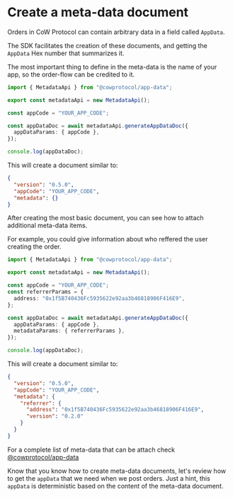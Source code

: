 # Create a meta-data document

Orders in CoW Protocol can contain arbitrary data in a field called `AppData`.

The SDK facilitates the creation of these documents, and getting the `AppData` Hex number that summarizes it.

The most important thing to define in the meta-data is the name of your app, so the order-flow can be credited to it.

```typescript
import { MetadataApi } from "@cowprotocol/app-data";

export const metadataApi = new MetadataApi();

const appCode = "YOUR_APP_CODE";

const appDataDoc = await metadataApi.generateAppDataDoc({
  appDataParams: { appCode },
});

console.log(appDataDoc);
```

This will create a document similar to:

```json
{
  "version": "0.5.0",
  "appCode": "YOUR_APP_CODE",
  "metadata": {}
}
```

After creating the most basic document, you can see how to attach additional meta-data items.

For example, you could give information about who reffered the user creating the order.

```typescript
import { MetadataApi } from "@cowprotocol/app-data";

export const metadataApi = new MetadataApi();

const appCode = "YOUR_APP_CODE";
const referrerParams = {
  address: "0x1f5B740436Fc5935622e92aa3b46818906F416E9",
};

const appDataDoc = await metadataApi.generateAppDataDoc({
  appDataParams: { appCode },
  metadataParams: { referrerParams },
});

console.log(appDataDoc);
```

This will create a document similar to:

```json
{
  "version": "0.5.0",
  "appCode": "YOUR_APP_CODE",
  "metadata": {
    "referrer": {
      "address": "0x1f5B740436Fc5935622e92aa3b46818906F416E9",
      "version": "0.2.0"
    }
  }
}
```

For a complete list of meta-data that can be attach check [@cowprotocol/app-data](https://github.com/cowprotocol/app-data)

Know that you know how to create meta-data documents, let's review how to get the `appData` that we need when we post orders. Just a hint, this `appData` is deterministic based on the content of the meta-data document.
